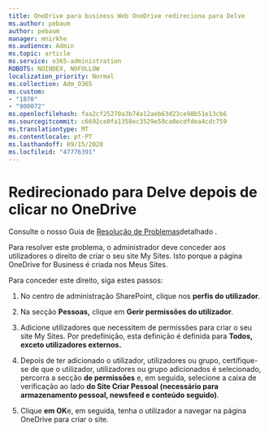 ```yaml
---
title: OneDrive para business Web OneDrive redireciona para Delve
ms.author: pebaum
author: pebaum
manager: mnirkhe
ms.audience: Admin
ms.topic: article
ms.service: o365-administration
ROBOTS: NOINDEX, NOFOLLOW
localization_priority: Normal
ms.collection: Adm_O365
ms.custom:
- "1870"
- "900072"
ms.openlocfilehash: faa2cf25270a3b74a12aeb63d23ce98b51e13cb6
ms.sourcegitcommit: c6692ce0fa1358ec3529e59ca0ecdfdea4cdc759
ms.translationtype: MT
ms.contentlocale: pt-PT
ms.lasthandoff: 09/15/2020
ms.locfileid: "47776391"
---
```

# <a name="redirected-to-delve-after-you-click-onedrive"></a>Redirecionado para Delve depois de clicar no OneDrive

Consulte o nosso Guia de [Resolução de Problemas](https://docs.microsoft.com/sharepoint/support/sites/troubleshooting-guide-for-sites-stopped-at-provisioning)detalhado .

Para resolver este problema, o administrador deve conceder aos utilizadores o direito de criar o seu site My Sites. Isto porque a página OneDrive for Business é criada nos Meus Sites.

Para conceder este direito, siga estes passos:

1. No centro de administração SharePoint, clique nos **perfis do utilizador**.

2. Na secção **Pessoas,** clique em **Gerir permissões do utilizador**.

3. Adicione utilizadores que necessitem de permissões para criar o seu site My Sites. Por predefinição, esta definição é definida para **Todos, exceto utilizadores externos.**

4. Depois de ter adicionado o utilizador, utilizadores ou grupo, certifique-se de que o utilizador, utilizadores ou grupo adicionados é selecionado, percorra a secção **de permissões** e, em seguida, selecione a caixa de verificação ao lado **do Site Criar Pessoal (necessário para armazenamento pessoal, newsfeed e conteúdo seguido)**.

5. Clique **em OK**e, em seguida, tenha o utilizador a navegar na página OneDrive para criar o site.
